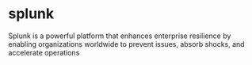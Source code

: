# splunk
Splunk is a powerful platform that enhances enterprise resilience by enabling organizations worldwide to prevent issues, absorb shocks, and accelerate operations
